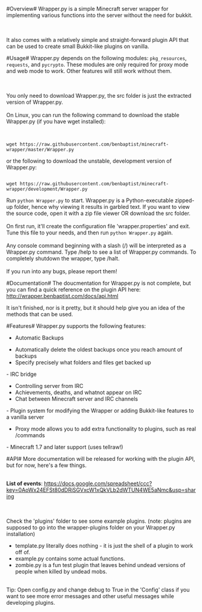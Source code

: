 #Overview#
Wrapper.py is a simple Minecraft server wrapper for implementing various functions into the server without the need for bukkit.

</br></br>It also comes with a relatively simple and straight-forward plugin API that can be used to create small Bukkit-like plugins on vanilla. 

#Usage#
Wrapper.py depends on the following modules: `pkg_resources`, `requests`, and `pycrypto`. 
These modules are only required for proxy mode and web mode to work. Other features will still work without them.

</br></br>
You only need to download Wrapper.py, the src folder is just the extracted version of Wrapper.py.</br>  
On Linux, you can run the following command to download the stable Wrapper.py (if you have wget installed):</br></br>  
```

wget https://raw.githubusercontent.com/benbaptist/minecraft-wrapper/master/Wrapper.py
```  
or the following to download the unstable, development version of Wrapper.py:
```

wget https://raw.githubusercontent.com/benbaptist/minecraft-wrapper/development/Wrapper.py
```
Run `python Wrapper.py` to start. Wrapper.py is a Python-executable zipped-up folder, hence why viewing it results in garbled text. If you want to view the source code, open it
with a zip file viewer OR download the src folder.</br>   
On first run, it'll create the configuration file 'wrapper.properties' and exit. Tune this file to your needs, and then run `python Wrapper.py` again.</br>  
Any console command beginning with a slash (/) will be interpreted as a Wrapper.py command. 
Type /help to see a list of Wrapper.py commands. To completely shutdown the wrapper, type /halt.</br>  
If you run into any bugs, please report them!

#Documentation#
The doucmentation for Wrapper.py is not complete, but you can find a quick reference on the plugin API here:
</br><a href="http://wrapper.benbaptist.com/docs/api.html">http://wrapper.benbaptist.com/docs/api.html</a>

It isn't finished, nor is it pretty, but it should help give you an idea of the methods that can be used.

#Features#
Wrapper.py supports the following features:
- Automatic Backups
<ul>
<li>Automatically delete the oldest backups once you reach amount of backups</li>
<li>Specify precisely what folders and files get backed up</li>
</ul>
- IRC bridge
<ul>
<li> Controlling server from IRC</li>
<li> Achievements, deaths, and whatnot appear on IRC</li>
<li> Chat between Minecraft server and IRC channels</li>
</ul>
- Plugin system for modifying the Wrapper or adding Bukkit-like features to a vanilla server
<ul>
<li> Proxy mode allows you to add extra functionality to plugins, such as real /commands</li>
</ul>
- Minecraft 1.7 and later support (uses tellraw!)

#API#
More documentation will be released for working with the plugin API, but for now, here's a few things.</br></br>

<b>List of events</b>: https://docs.google.com/spreadsheet/ccc?key=0AoWx24EFSt80dDRiSGVxcW1xQkVLb2dWTUN4WE5aNmc&usp=sharing</br>

</br></br>Check the 'plugins' folder to see some example plugins. (note: plugins are supposed to go into the wrapper-plugins folder on your Wrapper.py installation)
<ul> 
<li>template.py literally does nothing - it is just the shell of a plugin to work off of.</li>
<li>example.py contains some actual functions. </li>
<li>zombie.py is a fun test plugin that leaves behind undead versions of people when killed by undead mobs.</li>
</ul>
</br>Tip: Open config.py and change debug to True in the 'Config' class if you want to see more error messages and other useful messages 
while developing plugins.
